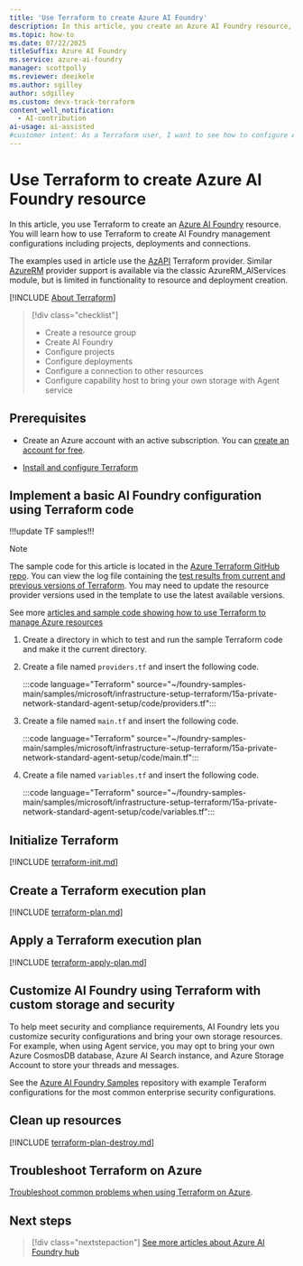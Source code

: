 ```yaml
---
title: 'Use Terraform to create Azure AI Foundry'
description: In this article, you create an Azure AI Foundry resource, an Azure AI Foundry project, using Terraform infrastrucutre as code templates.
ms.topic: how-to
ms.date: 07/22/2025
titleSuffix: Azure AI Foundry 
ms.service: azure-ai-foundry
manager: scottpolly 
ms.reviewer: deeikele 
ms.author: sgilley
author: sdgilley
ms.custom: devx-track-terraform
content_well_notification: 
  - AI-contribution
ai-usage: ai-assisted
#customer intent: As a Terraform user, I want to see how to configure Azure AI Foundry using Terraform, so I can automate my setup.
---
```


# Use Terraform to create Azure AI Foundry resource

In this article, you use Terraform to create an [Azure AI Foundry](https://ai.azure.com/?cid=learnDocs) resource. You will learn how to use Terraform to create AI Foundry management configurations including projects, deployments and connections. 

The examples used in article use the [AzAPI](../../developer/terraform/overview-azapi-provider) Terraform provider. Similar [AzureRM](https://registry.terraform.io/providers/hashicorp/azurerm/latest/docs) provider support is available via the classic AzureRM_AIServices module, but is limited in functionality to resource and deployment creation.

[!INCLUDE [About Terraform](~/azure-dev-docs-pr/articles/terraform/includes/abstract.md)]

> [!div class="checklist"]
> * Create a resource group
> * Create AI Foundry
> * Configure projects 
> * Configure deployments
> * Configure a connection to other resources
> * Configure capability host to bring your own storage with Agent service

## Prerequisites

- Create an Azure account with an active subscription. You can [create an account for free](https://azure.microsoft.com/free/?WT.mc_id=A261C142F).

- [Install and configure Terraform](/azure/developer/terraform/quickstart-configure)

## Implement a basic AI Foundry configuration using Terraform code
!!!update TF samples!!!

> [!NOTE]
> The sample code for this article is located in the [Azure Terraform GitHub repo](https://github.com/Azure/terraform/tree/master/quickstart/101-azure-ai-foundry). You can view the log file containing the [test results from current and previous versions of Terraform](https://github.com/Azure/terraform/tree/master/quickstart/101-azure-ai-foundry/TestRecord.md). You may need to update the resource provider versions used in the template to use the latest available versions.
> 
> See more [articles and sample code showing how to use Terraform to manage Azure resources](/azure/terraform)

1. Create a directory in which to test and run the sample Terraform code and make it the current directory.

1. Create a file named `providers.tf` and insert the following code.

    :::code language="Terraform" source="~/foundry-samples-main/samples/microsoft/infrastructure-setup-terraform/15a-private-network-standard-agent-setup/code/providers.tf":::

1. Create a file named `main.tf` and insert the following code.

    :::code language="Terraform" source="~/foundry-samples-main/samples/microsoft/infrastructure-setup-terraform/15a-private-network-standard-agent-setup/code/main.tf":::

1. Create a file named `variables.tf` and insert the following code.

    :::code language="Terraform" source="~/foundry-samples-main/samples/microsoft/infrastructure-setup-terraform/15a-private-network-standard-agent-setup/code/variables.tf"::: 

## Initialize Terraform

[!INCLUDE [terraform-init.md](~/azure-dev-docs-pr/articles/terraform/includes/terraform-init.md)]

## Create a Terraform execution plan

[!INCLUDE [terraform-plan.md](~/azure-dev-docs-pr/articles/terraform/includes/terraform-plan.md)]

## Apply a Terraform execution plan

[!INCLUDE [terraform-apply-plan.md](~/azure-dev-docs-pr/articles/terraform/includes/terraform-apply-plan.md)]

## Customize AI Foundry using Terraform with custom storage and security

To help meet security and compliance requirements, AI Foundry lets you customize security configurations and bring your own storage resources. For example, when using Agent service, you may opt to bring your own Azure CosmosDB database, Azure AI Search instance, and Azure Storage Account to store your threads and messages.

See the [Azure AI Foundry Samples](https://github.com/azure-ai-foundry/foundry-samples/tree/main/samples/microsoft/infrastructure-setup-terraform) repository with example Teraform configurations for the most common enterprise security configurations.

## Clean up resources

[!INCLUDE [terraform-plan-destroy.md](~/azure-dev-docs-pr/articles/terraform/includes/terraform-plan-destroy.md)]

## Troubleshoot Terraform on Azure

[Troubleshoot common problems when using Terraform on Azure](/azure/developer/terraform/troubleshoot).

## Next steps

> [!div class="nextstepaction"]
> [See more articles about Azure AI Foundry hub](/search/?terms=Azure%20ai%20hub%20and%20terraform)


